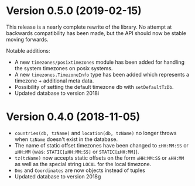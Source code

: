 Version 0.5.0 (2019-02-15)
=============
This release is a nearly complete rewrite of the library. No attempt at backwards compatibility has been made, but the API should now be stable moving forwards.

Notable additions:
- A new `timezones/posixtimezones` module has been added for handling the system timezones on posix systems.
- A new `timezones.TimezoneInfo` type has been added which represents
a timezone + additional meta data.
- Possibility of setting the default timezone db with `setDefaultTzDb`.
- Updated database to version 2018i

Version 0.4.0 (2018-11-05)
=============

- `countries(db, tzName)` and `location(db, tzName)` no longer throws when `tzName` doesn't exist in the database.
- The name of static offset timezones have been changed to `±HH:MM:SS` or `±HH:MM` (was: `STATIC[±HH:MM:SS]` or `STATIC[±HH:MM]`).
- `tz(tzName)` now accepts static offsets on the form `±HH:MM:SS` or `±HH:MM` as well as the special string `LOCAL` for the local timezone.
- `Dms` and `Coordinates` are now objects instead of tuples
- Updated database to version 2018g